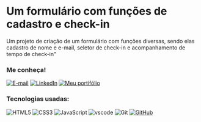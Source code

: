 # Um formulário com funções de cadastro e check-in

Um projeto de criação de um formulário com funções diversas, sendo elas cadastro de nome e e-mail, seletor de check-in e acompanhamento de tempo de check-in"
### Me conheça!

[![E-mail](https://img.shields.io/badge/-Email-000?style=for-the-badge&logo=microsoft-outlook&logoColor=E94D5F)](mailto:gabrielbarrosg11@gmail.com)
[![LinkedIn](https://img.shields.io/badge/-LinkedIn-000?style=for-the-badge&logo=linkedin&logoColor=30A3DC)](https://www.linkedin.com/in/gabriel-sbarros/)
[![Meu portifólio](https://img.shields.io/badge/Github-000?style=for-the-badge&logo=Github&logoColor=3)](https://github.com/bielbarros)



### Tecnologias usadas:

![HTML5](https://img.shields.io/badge/HTML-000?style=for-the-badge&logo=html5&logoColor=30A3DC)
![CSS3](https://img.shields.io/badge/CSS3-000?style=for-the-badge&logo=css3&logoColor=E94D5F)
![JavaScript](https://img.shields.io/badge/javaScript-000?style=for-the-badge&logo=javascript&logoColor=)
![vscode](https://img.shields.io/badge/Vscode-000?style=for-the-badge&logo=visualstudiocode&logoColor=white)
![Git](https://img.shields.io/badge/Git-000?style=for-the-badge&logo=git&logoColor=E94D5F)
[![GitHub](https://img.shields.io/badge/GitHub-000?style=for-the-badge&logo=github&logoColor=30A3DC)](https://github.com/bielbarros)
